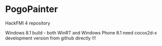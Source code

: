 PogoPainter
===========

HackFMI 4 repository

Windows 8.1 build - both WinRT and Windows Phone 8.1 need cocos2d-x development version from github directly !!!
